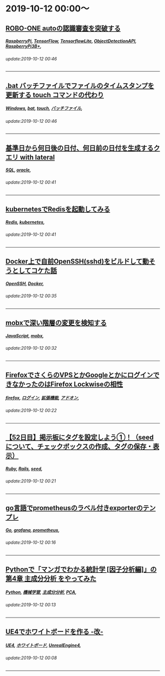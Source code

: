 # 2019-10-12 00:00～
## [ROBO-ONE autoの認識審査を突破する](https://qiita.com/Spritaro/items/0b9a81bc7a48c972ac93)
##### [RaspberryPi](https://qiita.com/tags/RaspberryPi), [TensorFlow](https://qiita.com/tags/TensorFlow), [TensorflowLite](https://qiita.com/tags/TensorflowLite), [ObjectDetectionAPI](https://qiita.com/tags/ObjectDetectionAPI), [RaspberryPi3B+](https://qiita.com/tags/RaspberryPi3B+), 
###### update:2019-10-12 00:46
---
## [.bat バッチファイルでファイルのタイムスタンプを更新する touch コマンドの代わり](https://qiita.com/2fbCvmiYKX/items/76978725a466883400db)
##### [Windows](https://qiita.com/tags/Windows), [bat](https://qiita.com/tags/bat), [touch](https://qiita.com/tags/touch), [バッチファイル](https://qiita.com/tags/バッチファイル), 
###### update:2019-10-12 00:46
---
## [基準日から何日後の日付、何日前の日付を生成するクエリ with lateral](https://qiita.com/ukijumotahaneniarukenia/items/fbddb33bb5cde253ec77)
##### [SQL](https://qiita.com/tags/SQL), [oracle](https://qiita.com/tags/oracle), 
###### update:2019-10-12 00:41
---
## [kubernetesでRedisを起動してみる](https://qiita.com/rururu_kenken/items/30095ba1690cf8b52da2)
##### [Redis](https://qiita.com/tags/Redis), [kubernetes](https://qiita.com/tags/kubernetes), 
###### update:2019-10-12 00:41
---
## [Docker上で自前OpenSSH(sshd)をビルドして動そうとしてコケた話](https://qiita.com/Hiragi-GKUTH/items/5361f2814e12a3e3be06)
##### [OpenSSH](https://qiita.com/tags/OpenSSH), [Docker](https://qiita.com/tags/Docker), 
###### update:2019-10-12 00:35
---
## [mobxで深い階層の変更を検知する](https://qiita.com/norami_dream/items/9b1acc76373bcdb39a01)
##### [JavaScript](https://qiita.com/tags/JavaScript), [mobx](https://qiita.com/tags/mobx), 
###### update:2019-10-12 00:32
---
## [FirefoxでさくらのVPSとかGoogleとかにログインできなかったのはFirefox Lockwiseの相性](https://qiita.com/technomover/items/54bf5d4344d7bb829a54)
##### [firefox](https://qiita.com/tags/firefox), [ログイン](https://qiita.com/tags/ログイン), [拡張機能](https://qiita.com/tags/拡張機能), [アドオン](https://qiita.com/tags/アドオン), 
###### update:2019-10-12 00:22
---
## [【52日目】掲示板にタグを設定しよう①！（seedについて、チェックボックスの作成、タグの保存・表示）](https://qiita.com/untrustworth/items/4f78843c5bb438b2cd5a)
##### [Ruby](https://qiita.com/tags/Ruby), [Rails](https://qiita.com/tags/Rails), [seed](https://qiita.com/tags/seed), 
###### update:2019-10-12 00:21
---
## [go言語でprometheusのラベル付きexporterのテンプレ](https://qiita.com/nkz0914ssk/items/6c36ef7cbe5c46742b0f)
##### [Go](https://qiita.com/tags/Go), [grafana](https://qiita.com/tags/grafana), [prometheus](https://qiita.com/tags/prometheus), 
###### update:2019-10-12 00:16
---
## [Pythonで「マンガでわかる統計学 [因子分析編]」の 第4章 主成分分析 をやってみた](https://qiita.com/torahirod/items/e6b84789efc19f9c488f)
##### [Python](https://qiita.com/tags/Python), [機械学習](https://qiita.com/tags/機械学習), [主成分分析](https://qiita.com/tags/主成分分析), [PCA](https://qiita.com/tags/PCA), 
###### update:2019-10-12 00:13
---
## [UE4でホワイトボードを作る -改-](https://qiita.com/Naotsun/items/1a308a041836c5f88f0e)
##### [UE4](https://qiita.com/tags/UE4), [ホワイトボード](https://qiita.com/tags/ホワイトボード), [UnrealEngine4](https://qiita.com/tags/UnrealEngine4), 
###### update:2019-10-12 00:08
---





